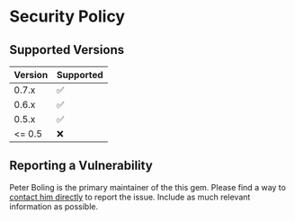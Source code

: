 # Security Policy

## Supported Versions

| Version | Supported          |
| ------- | ------------------ |
| 0.7.x   | :white_check_mark: |
| 0.6.x   | :white_check_mark: |
| 0.5.x   | :white_check_mark: |
| <= 0.5  | :x:                |

## Reporting a Vulnerability

Peter Boling is the primary maintainer of the this gem.  Please find a way to [contact him directly][contact] to report the issue.  Include as much relevant information as possible.

[contact]: https://railsbling.com/contact